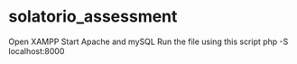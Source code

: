 # solatorio_assessment

Open XAMPP 
Start Apache and mySQL
Run the file using this script php -S localhost:8000
